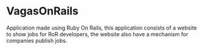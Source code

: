 # VagasOnRails
Application made using Ruby On Rails, this application consists of a website to show jobs for RoR developers, the website  also have a mechanism for companies publish jobs. 

